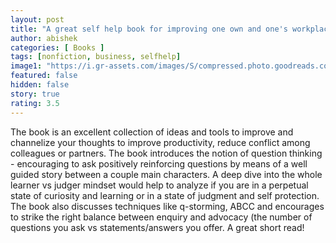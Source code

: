 ```yaml
---
layout: post
title: "A great self help book for improving one own and one's workplace productivity"
author: abishek
categories: [ Books ]
tags: [nonfiction, business, selfhelp]
image1: "https://i.gr-assets.com/images/S/compressed.photo.goodreads.com/books/1328747566l/6665149.jpg"
featured: false
hidden: false
story: true
rating: 3.5
---
```


The book is an excellent collection of ideas and tools to improve and channelize your thoughts to improve productivity, reduce conflict among colleagues or partners. The book introduces the notion of question thinking - encouraging to ask positively reinforcing questions by means of a well guided story between a couple main characters. A deep dive into the whole learner vs judger mindset would help to analyze if you are in a perpetual state of curiosity and learning or in a state of judgment and self protection. The book also discusses techniques like q-storming, ABCC and encourages to strike the right balance between enquiry and advocacy (the number of questions you ask vs statements/answers you offer. A great short read!